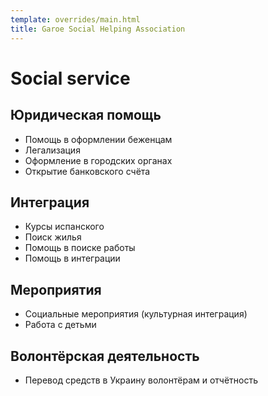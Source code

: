 ```yaml
---
template: overrides/main.html
title: Garoe Social Helping Association
---
```


# Social service

## Юридическая помощь

* Помощь в оформлении беженцам
* Легализация
* Оформление в городских органах
* Открытие банковского счёта

## Интеграция 

* Курсы испанского
* Поиск жилья
* Помощь в поиске работы
* Помощь в интеграции

## Мероприятия

* Социальные мероприятия (культурная интеграция)
* Работа с детьми


## Волонтёрская деятельность

* Перевод средств в Украину волонтёрам и отчётность
